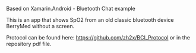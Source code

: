 
Based on Xamarin.Android - Bluetooth Chat example

This is an app that shows SpO2 from an old classic bluetooth device BerryMed without a screen.

Protocol can be found here: https://github.com/zh2x/BCI_Protocol or in the repository pdf file.